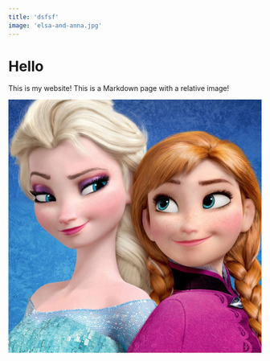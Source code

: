 ```yaml
---
title: 'dsfsf'
image: 'elsa-and-anna.jpg'
---
```


# Hello

This is my website! This is a Markdown page with a relative image!

![Elsa and Anna from Frozen](./_elsa-and-anna.jpg)
